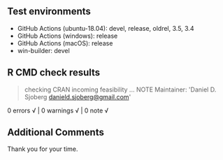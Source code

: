 ## Test environments

* GitHub Actions (ubuntu-18.04): devel, release, oldrel, 3.5, 3.4
* GitHub Actions (windows): release
* GitHub Actions (macOS): release
* win-builder: devel

## R CMD check results

> checking CRAN incoming feasibility ... NOTE
  Maintainer: 'Daniel D. Sjoberg <danield.sjoberg@gmail.com>'

0 errors √ | 0 warnings √ | 0 note √
  
## Additional Comments

Thank you for your time.
